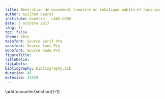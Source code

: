 ```yaml
---
title: Génération de mouvement \newline en robotique mobile et humanoïde
author: Guilhem Saurel
institute: Gepetto - LAAS-CNRS
date: 3 octobre 2017
lang: fr
toc: false
theme: lbtn
mainfont: Source Serif Pro
sansfont: Source Sans Pro
monofont: Source Code Pro
figureTitle:
titleDelim:
figLabels:
bibliography: bibliography.bib
duration: 45
notesize: 31539
---
```

\addtocounter{section}{-1}
